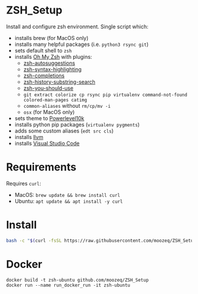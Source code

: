 # ZSH_Setup

Install and configure zsh environment. Single script which:
- installs brew (for MacOS only)
- installs many helpful packages (i.e. ``python3 rsync git``)
- sets default shell to ``zsh``
- installs [Oh My Zsh](https://github.com/ohmyzsh/ohmyzsh) with plugins:
    - [zsh-autosuggestions](https://github.com/zsh-users/zsh-autosuggestions)
    - [zsh-syntax-highlighting](https://github.com/zsh-users/zsh-syntax-highlighting)
    - [zsh-completions](https://github.com/zsh-users/zsh-completions)
    - [zsh-history-substring-search](https://github.com/zsh-users/zsh-history-substring-search)
    - [zsh-you-should-use](https://github.com/MichaelAquilina/zsh-you-should-use)
    - ``git extract colorize cp rsync pip virtualenv command-not-found colored-man-pages catimg``
    - ``common-aliases`` without ``rm/cp/mv -i``
    - ``osx`` (for MacOS only)
- sets theme to [Powerlevel10k](https://github.com/romkatv/powerlevel10k)
- installs python pip packages (``virtualenv pygments``)
- adds some custom aliases (``edt src cls``)
- installs [llvm](https://llvm.org/)
- installs [Visual Studio Code](https://code.visualstudio.com/)

# Requirements

Requires ``curl``:
- MacOS: ``brew update && brew install curl``
- Ubuntu: ``apt update && apt install -y curl``

# Install

```bash
bash -c "$(curl -fsSL https://raw.githubusercontent.com/moozeq/ZSH_Setup/master/setup.sh)"
```

# Docker

```
docker build -t zsh-ubuntu github.com/moozeq/ZSH_Setup
docker run --name run_docker_run -it zsh-ubuntu
```